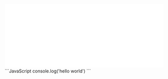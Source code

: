 <img src="https://github.com/devsamahd/svg.svg/blob/main/svg.svg"/>
```JavaScript
console.log('hello world')
```

 
